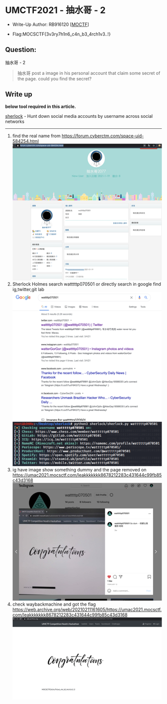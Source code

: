 # UMCTF2021 - 抽水哥 - 2

- Write-Up Author: RB916120 \[[MOCTF](https://www.facebook.com/MOCSCTF)\]

- Flag:MOCSCTF{3v3ry7h1n6_c4n_b3_4rch1v3..!}

## **Question:**
抽水哥 - 2

>抽水哥 post a image in his personal account that claim some secret of the page. could you find the secret?

## Write up
**below tool required in this article.**  

[sherlock](https://github.com/sherlock-project/sherlock) - Hunt down social media accounts by username across social networks

---

1. find the real name from https://forum.cyberctm.com/space-uid-584254.html
![img](./img/5.png)
2. Sherlock Holmes search watttttp070501 or directly search in google
find ig,twitter,git lab
![img](./img/2.png)  
![img](./img/1.png)
3. ig have image show something dummy and the page removed on https://umac2021.mocsctf.com/leakkkkkkk8678212283c431644c99fb85c43d3168
![img](./img/3.png)
4. check waybackmachine and got the flag
https://web.archive.org/web/20210211161605/https://umac2021.mocsctf.com/leakkkkkkk8678212283c431644c99fb85c43d3168  
![img](./img/4.png)